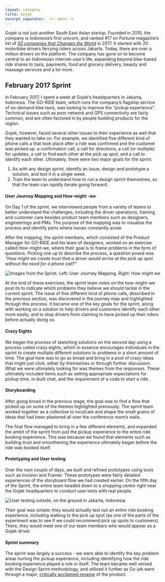 ```yaml
---
layout: category
title: Gojek
excerpt_separator:  <!--more-->
---
```

Gojek is not just another South East Asian startup. Founded in 2010, the company is Indonesia’s first unicorn, and ranked #17 on Fortune magazine’s list of [*50 companies that Changes the World*](https://web.archive.org/web/20171124191700/http://fortune.com/change-the-world/list/) in 2017. It started with 20 motorbike drivers ferrying riders across Jakarta. Today, there are over a million drivers on the platform.
The company has gone on to become central to an Indonesian internet-user’s life, expanding beyond bike-based ride shares to taxis, payments, food and grocery delivery, beauty and massage services and a lot more.

## February 2017 Sprint

In February 2017, I spent a week at Gojek’s headquarters in Jakarta, Indonesia. The GO-RIDE team, which runs the company’s flagship service of on-demand bike taxis, was looking to improve the “pickup experience”. Technical issues such as poor network and GPS connectivity are fairly common, and are often factored in by people building products for the region.

Gojek, however, faced several other issues to their experience as well that they wanted to take on. For example, we identified five different kind of phone calls a that took place after a ride was confirmed and the customer was picked up: a confirmation call, a call for directions, a call (or multiple) for updates, a call to find each other at the pick up spot, and a call to identify each other.
Ultimately, there were two major goals for the sprint:

1. As with any design sprint, identify an issue, design and prototype a solution, and test it in a single week.
2. Train the team to understand how to run a design sprint themselves, so that the team can rapidly iterate going forward.

#### User Journey Mapping and How-might -we
On Day 1 of the sprint, we interviewed people from a variety of teams to better understand the challenges, including the driver operations, training and customer care besides product team members such as designers, engineerings and PMs. The purpose of the mapping was to visualise the process and identify parts where issues constantly arose.

After the mapping, the sprint members, which consisted of the Product Manager for GO-RIDE and his team of designers, worked on an exercise called How-might-we, where their goal is to frame problems in the form of questions. Picking one up to describe the process, a question posed was *“How might we create trust that a driver would arrive at the pick up spot without the need for a phone call?”* 

![Images from the Sprint. Left: User Journey Mapping. Right: How might we](https://d2mxuefqeaa7sj.cloudfront.net/s_25BAEB4E66B97C81C226B63FE5E820EF2FD8362672D55A0A49C1FA54C90A7EC5_1533007878782_image.png)


At the end of these exercises, the sprint team votes on the how-might-we post its to indicate which problems they believe we should tackle in the current sprint. The issue of five different kind of phone calls, described in the previous section, was discovered in the journey map and highlighted through this process. It became one of the key goals for the sprint, along with working on a solution to help drivers and customers identify each other more easily, and to stop drivers from claiming to have picked up their riders before actually doing so.

#### Crazy Eights
We began the process of sketching solutions on the second day using a process called crazy eights, which in essence encourages individuals in the sprint to create multiple different solutions to problems in a short amount of time. The goal here was to go as broad and bring in a pool of crazy ideas that might just click, either by themselves or through further discussion.
What we were ultimately looking for was themes from the responses. These ultimately included items such as setting appropriate expectations for pickup time, in-built chat, and the requirement of a code to start a ride.

#### Storyboarding
After going broad in the previous stage, the goal was to find a flow that picked up on some of the themes highlighted previously. The sprint team worked together as a collective to inculcate and shape the small grains of ideas that had been plastered all over the conference room’s walls.

The final flow managed to bring in a few different elements, and expanded the ambit of the sprint from just the pickup experience to the entire ride booking experience. This was because we found that elements such as building trust and smoothening the experience ultimately began before the ride was booked itself.

#### Prototyping and User testing
Over the next couple of days, we built and refined prototypes using tools such as Invision and Framer. These prototypes were fairly detailed experiences of the storyboard flow we had created earlier. On the fifth day of the Sprint, the entire team headed down to a shopping centre right near the Gojek headquarters to conduct user tests with real people.

![User testing outside, on the ground in Jakarta, Indonesia](https://d2mxuefqeaa7sj.cloudfront.net/s_25BAEB4E66B97C81C226B63FE5E820EF2FD8362672D55A0A49C1FA54C90A7EC5_1533008123138_image.png)


Their goal was simple: they would actually test out an entire ride booking experience, including walking to the pick up spot (as one of the parts of the experiment was to see if we could recommend pick up spots to customers). There, they would meet one of our team members who would appear as a Gojek driver.   

#### Sprint summary
The sprint was largely a success - we were able to identify the key problem areas hurting the pickup experience, including identifying how the ride booking experience played a role in itself. The team became well versed with the Design Sprint methodology, and utilised it further as Go-jek went through a major, [critically acclaimed revamp](https://blog.gojekengineering.com/how-we-built-the-new-go-jek-rider-app-ca1b073b85ff) of the product.

